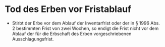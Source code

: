 # Tod des Erben vor Fristablauf

- Stirbt der Erbe vor dem Ablauf der Inventarfrist oder der in § 1996 Abs. 2 bestimmten Frist von zwei Wochen, so endigt die Frist nicht vor dem Ablauf der für die Erbschaft des Erben vorgeschriebenen Ausschlagungsfrist.

